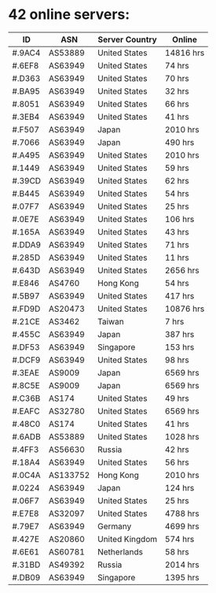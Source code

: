 # 42 online servers:

| ID | ASN | Server Country | Online |
| ------ | ------ | ------ | ------ |
| #.9AC4 | AS53889 | United States | 14816 hrs |
| #.6EF8 | AS63949 | United States | 74 hrs |
| #.D363 | AS63949 | United States | 70 hrs |
| #.BA95 | AS63949 | United States | 32 hrs |
| #.8051 | AS63949 | United States | 66 hrs |
| #.3EB4 | AS63949 | United States | 41 hrs |
| #.F507 | AS63949 | Japan | 2010 hrs |
| #.7066 | AS63949 | Japan | 490 hrs |
| #.A495 | AS63949 | United States | 2010 hrs |
| #.1449 | AS63949 | United States | 59 hrs |
| #.39CD | AS63949 | United States | 62 hrs |
| #.B445 | AS63949 | United States | 54 hrs |
| #.07F7 | AS63949 | United States | 25 hrs |
| #.0E7E | AS63949 | United States | 106 hrs |
| #.165A | AS63949 | United States | 43 hrs |
| #.DDA9 | AS63949 | United States | 71 hrs |
| #.285D | AS63949 | United States | 11 hrs |
| #.643D | AS63949 | United States | 2656 hrs |
| #.E846 | AS4760 | Hong Kong | 54 hrs |
| #.5B97 | AS63949 | United States | 417 hrs |
| #.FD9D | AS20473 | United States | 10876 hrs |
| #.21CE | AS3462 | Taiwan | 7 hrs |
| #.455C | AS63949 | Japan | 387 hrs |
| #.DF53 | AS63949 | Singapore | 153 hrs |
| #.DCF9 | AS63949 | United States | 98 hrs |
| #.3EAE | AS9009 | Japan | 6569 hrs |
| #.8C5E | AS9009 | Japan | 6569 hrs |
| #.C36B | AS174 | United States | 49 hrs |
| #.EAFC | AS32780 | United States | 6569 hrs |
| #.48C0 | AS174 | United States | 41 hrs |
| #.6ADB | AS53889 | United States | 1028 hrs |
| #.4FF3 | AS56630 | Russia | 42 hrs |
| #.18A4 | AS63949 | United States | 56 hrs |
| #.0C4A | AS133752 | Hong Kong | 2010 hrs |
| #.0224 | AS63949 | Japan | 124 hrs |
| #.06F7 | AS63949 | United States | 25 hrs |
| #.E7E8 | AS32097 | United States | 4788 hrs |
| #.79E7 | AS63949 | Germany | 4699 hrs |
| #.427E | AS20860 | United Kingdom | 574 hrs |
| #.6E61 | AS60781 | Netherlands | 58 hrs |
| #.31BD | AS49392 | Russia | 2014 hrs |
| #.DB09 | AS63949 | Singapore | 1395 hrs |

